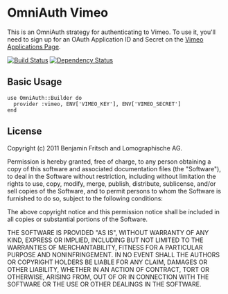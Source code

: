# OmniAuth Vimeo

This is an OmniAuth strategy for authenticating to Vimeo. To
use it, you'll need to sign up for an OAuth Application ID and Secret
on the [Vimeo Applications Page](http://vimeo.com/api/applications).

[![Build Status](https://secure.travis-ci.org/beanieboi/omniauth-vimeo.png?branch=master)](http://travis-ci.org/beanieboi/omniauth-vimeo)
[![Dependency Status](https://gemnasium.com/beanieboi/omniauth-vimeo.png)](https://gemnasium.com/beanieboi/omniauth-vimeo)

## Basic Usage

    use OmniAuth::Builder do
      provider :vimeo, ENV['VIMEO_KEY'], ENV['VIMEO_SECRET']
    end

## License

Copyright (c) 2011 Benjamin Fritsch and Lomographische AG.

Permission is hereby granted, free of charge, to any person obtaining a copy of this software and associated documentation files (the "Software"), to deal in the Software without restriction, including without limitation the rights to use, copy, modify, merge, publish, distribute, sublicense, and/or sell copies of the Software, and to permit persons to whom the Software is furnished to do so, subject to the following conditions:

The above copyright notice and this permission notice shall be included in all copies or substantial portions of the Software.

THE SOFTWARE IS PROVIDED "AS IS", WITHOUT WARRANTY OF ANY KIND, EXPRESS OR IMPLIED, INCLUDING BUT NOT LIMITED TO THE WARRANTIES OF MERCHANTABILITY, FITNESS FOR A PARTICULAR PURPOSE AND NONINFRINGEMENT. IN NO EVENT SHALL THE AUTHORS OR COPYRIGHT HOLDERS BE LIABLE FOR ANY CLAIM, DAMAGES OR OTHER LIABILITY, WHETHER IN AN ACTION OF CONTRACT, TORT OR OTHERWISE, ARISING FROM, OUT OF OR IN CONNECTION WITH THE SOFTWARE OR THE USE OR OTHER DEALINGS IN THE SOFTWARE.